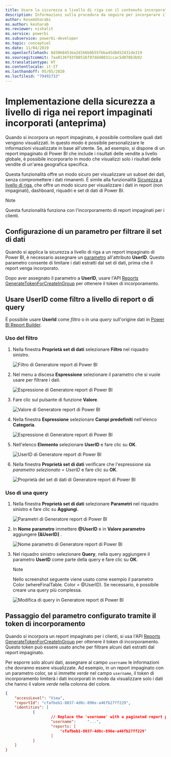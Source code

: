 ```yaml
---
title: Usare la sicurezza a livello di riga con il contenuto incorporato di Power BI
description: Informazioni sulla procedura da seguire per incorporare il contenuto di Power BI all'interno dell'applicazione.
author: KesemSharabi
ms.author: kesharab
ms.reviewer: nishalit
ms.service: powerbi
ms.subservice: powerbi-developer
ms.topic: conceptual
ms.date: 11/04/2019
ms.openlocfilehash: 8d3068453ea2d166b0b55fbba45d8452431de319
ms.sourcegitcommit: 7aa0136f93f88516f97ddd8031ccac5d07863b92
ms.translationtype: HT
ms.contentlocale: it-IT
ms.lasthandoff: 05/05/2020
ms.locfileid: "79491733"
---
```

# <a name="implementing-row-level-security-in-embedded-paginated-reports-preview"></a>Implementazione della sicurezza a livello di riga nei report impaginati incorporati (anteprima)

Quando si incorpora un report impaginato, è possibile controllare quali dati vengono visualizzati. In questo modo è possibile personalizzare le informazioni visualizzate in base all'utente. Se, ad esempio, si dispone di un report impaginato di Power BI che include i risultati delle vendite a livello globale, è possibile incorporarlo in modo che visualizzi solo i risultati delle vendite di un'area geografica specifica.

Questa funzionalità offre un modo sicuro per visualizzare un subset dei dati, senza compromettere i dati rimanenti. È simile alla funzionalità [Sicurezza a livello di riga](embedded-row-level-security.md), che offre un modo sicuro per visualizzare i dati in report (non impaginati), dashboard, riquadri e set di dati di Power BI.  

> [!NOTE]
> Questa funzionalità funziona con l'incorporamento di report impaginati per i clienti.

## <a name="configuring-a-parameter-to-filter-the-dataset"></a>Configurazione di un parametro per filtrare il set di dati

Quando si applica la sicurezza a livello di riga a un report impaginato di Power BI, è necessario assegnare un [parametro](../../paginated-reports/report-builder-parameters.md) all'attributo **UserID**. Questo parametro consente di limitare i dati estratti dal set di dati, prima che il report venga incorporato.

Dopo aver assegnato il parametro a **UserID**, usare l'API [Reports GenerateTokenForCreateInGroup](https://docs.microsoft.com/rest/api/power-bi/embedtoken/reports_generatetokenforcreateingroup) per ottenere il token di incorporamento.

## <a name="use-userid-as-a-filter-at-report-or-query-level"></a>Usare UserID come filtro a livello di report o di query

È possibile usare **UserId** come *filtro* o in una *query* sull'origine dati in [Power BI Report Builder](../../paginated-reports/report-builder-power-bi.md).

### <a name="using-the-filter"></a>Uso del filtro

1. Nella finestra **Proprietà set di dati** selezionare **Filtro** nel riquadro sinistro.

    ![Filtro di Generatore report di Power BI](media/paginated-reports-row-level-security/filter.png)

2. Nel menu a discesa **Espressione** selezionare il parametro che si vuole usare per filtrare i dati.

     ![Espressione di Generatore report di Power BI](media/paginated-reports-row-level-security/expression.png)

3. Fare clic sul pulsante di funzione **Valore**. 

    ![Valore di Generatore report di Power BI](media/paginated-reports-row-level-security/function.png)

4. Nella finestra **Espressione** selezionare **Campi predefiniti** nell'elenco **Categoria**.

    ![Espressione di Generatore report di Power BI](media/paginated-reports-row-level-security/built-in-fields.png)

5. Nell'elenco **Elemento** selezionare **UserID** e fare clic su **OK**.

    ![UserID di Generatore report di Power BI](media/paginated-reports-row-level-security/userid.png)

6. Nella finestra **Proprietà set di dati** verificare che l'espressione sia *parametro selezionato = UserID* e fare clic su **OK**.

    ![Proprietà del set di dati di Generatore report di Power BI](media/paginated-reports-row-level-security/verify.png)

### <a name="using-a-query"></a>Uso di una query

1. Nella finestra **Proprietà set di dati** selezionare **Parametri** nel riquadro sinistro e fare clic su **Aggiungi**.

    ![Parametri di Generatore report di Power BI](media/paginated-reports-row-level-security/parameters.png)

2. In **Nome parametro** immettere **\@UserID** e in **Valore parametro** aggiungere **[&UserID]** .

    ![Nome parametro di Generatore report di Power BI](media/paginated-reports-row-level-security/parameter-name.png) 

3. Nel riquadro sinistro selezionare **Query**, nella query aggiungere il parametro **UserID** come parte della query e fare clic su **OK**.
    > [!NOTE]
    > Nello screenshot seguente viene usato come esempio il parametro Color (whereFinalTable. Color = @UserID). Se necessario, è possibile creare una query più complessa.

    ![Modifica di query in Generatore report di Power BI](media/paginated-reports-row-level-security/query-edit.png)

## <a name="passing-the-configured-parameter-using-the-embed-token"></a>Passaggio del parametro configurato tramite il token di incorporamento

Quando si incorpora un report impaginato per i clienti, si usa l'API [Reports GenerateTokenForCreateInGroup](https://docs.microsoft.com/rest/api/power-bi/embedtoken/reports_generatetokenforcreateingroup) per ottenere il token di incorporamento. Questo token può essere usato anche per filtrare alcuni dati estratti dal report impaginato.

Per esporre solo alcuni dati, assegnare al campo `username` le informazioni che dovranno essere visualizzate. Ad esempio, in un report impaginato con un parametro color, se si immette *verde* nel campo `username`, il token di incorporamento limiterà i dati incorporati in modo da visualizzare solo i dati che hanno il valore *verde* nella colonna del colore.

```JSON
{
    "accessLevel": "View",
    "reportId": "cfafbeb1-8037-4d0c-896e-a46fb27ff229",
    "identities": [
            {
                    // Replace the 'username' with a paginated report parameter
                    "username":     "...",
                    "reports: [
                        "cfafbeb1-8037-4d0c-896e-a46fb27ff229"
                    ]
            }
    ]
}
```

